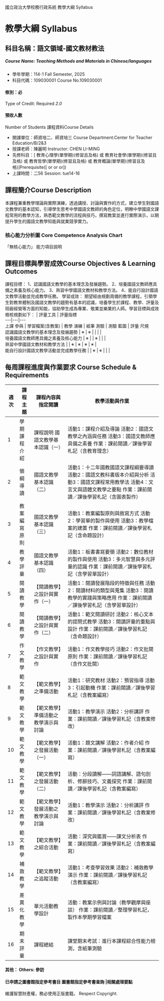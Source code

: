 國立政治大學校務行政系統 教學大綱 Syllabus
# 教學大綱 Syllabus
##  科目名稱：語文領域-國文教材教法
#####  Course Name: Teaching Methods and Materials in Chinese/languages
  * 學年學期：114-1 Fall Semester, 2025 
  * 科目代碼：109030001 Course No.109030001
#### 修別：必
Type of Credit: Required 
_2.0_
#### 預收人數
Number of Students
課程資料Course Details
  * 開課單位：師資培二、師資培三 Course Department:Center for Teacher Education/B/2&3 
  * 授課老師：陳麗明 Instructor: CHEN LI-MING 
  * 先修科目：[ 教育心理學(單學期)(修習且及格) 或 教育社會學(單學期)(修習且及格) 或 教育哲學(單學期)(修習且及格) 或 教育概論(單學期)(修習且及格)]Prerequisite([ or or or])
  * 上課時間：二56 Session: tue14-16
##  課程簡介Course Description
本課程兼重教學理論與實際演練，透過講授、討論與實作的方式，建立學生對國語文教學的基本認知，引導學生思考中學國語文教師的角色定位，明瞭中學國語文課程常用的教學方法，熟悉範文教學的流程與技巧，撰寫教案並進行實際演示，以期提升學生的國語文教學知能與就業競爭實力。
###  核心能力分析圖 Core Competence Analysis Chart
「無核心能力」 
能力項目說明
##  課程目標與學習成效Course Objectives & Learning Outcomes 
課程目標：
1、認識國語文教學的基本理念及發展趨勢。
2、培養國語文教師應具備之素養及核心能力。
3、熟習中學國語文教材和教學方法。
4、能自行設計國語文教學活動並完成教學任務。
學習成效：
期望經由規劃周備的教學課程，引領學生對教育體制及國語文教學的趨勢有基本的認識，培養學生於課程、教學、評量及班級經營等方面的知能，協助學生成為專業、敬業並樂業的人師。學習目標與成效檢核規劃如下：
|  評量工具 |  評量指標  
---|---|---  
上課 參與 |  學習檔案(含教案) |  教學 演練 |  紙筆 測驗 |  測驗 藍圖 |  評量 尺規  
認識國語文教學的基本理念及發展趨勢 |  ※ |  ※ |  |  |  |   
培養國語文教師應具備之素養及核心能力 |  ※ |  |  ※ |  |  |   
熟習中學國語文教材和教學方法 |  |  ※ |  ※ |  ※ |  ※ |   
能自行設計國語文教學活動並完成教學任務 |  |  ※ |  ※ |  |  |   
##  每周課程進度與作業要求 Course Schedule & Requirements
週次 |  課程主題 |  課程內容與指定閱讀 |  教學活動與作業  
---|---|---|---  
1 |  學期課程介紹 |  課程說明 國語文教學基本認識（一） |  活動1：課程介紹及導論 活動2：國語文教學之內涵與任務 活動3：國語文教師應具備之素養 作業：課前閱讀／課後學習札記（含教育理念）  
2 |  領綱導讀 |  國語文教學基本認識（二） |  活動1：十二年國教國語文課程綱要導讀 活動2：國語文教科書版本介紹與分析 活動3：國語文課程常用教學法 活動4：文言文與語體文教學之要點 作業：課前閱讀／課後學習札記（含圖表製作）  
3 |  教案編寫原則 |  國語文教學基本認識（三） |  活動1：教案編製原則與敘寫方式 活動2：學習單的製作與使用 活動3：教學檔案的建置 作業：課前閱讀／課後學習札記（含命題設計）  
4 |  教學評量 |  國語文教學基本認識（四） |  活動1：板書書寫要領 活動2：數位教材的製作與使用 活動3：多元智慧與多元評量的認識 作業：課前閱讀／課後學習札記（含學習單設計）  
5 |  閱讀教學 |  【閱讀教學】之設計與實作（一） |  活動1：閱讀發展階段的特徵與任務 活動2：閱讀材料的類型與蒐集 活動3：閱讀教學的實踐與策略應用 作業：課前閱讀／課後學習札記（含學習單設計）  
6 |  閱讀教學 |  【閱讀教學】之設計與實作（二） |  活動1：範文閱讀研討 活動2：核心文本的提問式教學 活動3：閱讀評量的重點與設計 作業：課前閱讀／課後學習札記（含命題設計）  
7 |  作文教學 |  【作文教學】之設計與實作 |  活動1：作文教學技巧 活動2：作文批閱原則 作業：課前閱讀／課後學習札記（含作文批閱）  
8 |  範文教學 |  【範文教學】之準備活動 |  活動1：研究教材 活動2：預習指導 活動3：引起動機 作業：課前閱讀／課後學習札記（含教案編寫）  
9 |  範文教學 |  【範文教學】準備活動之教學演示與討論 |  活動1：教學演示 活動2：分析講評 作業：課前閱讀／課後學習札記（含教案修改）  
10 |  範文教學 |  【範文教學】之發展活動（一） |  活動1：題文講解 活動2：作者介紹 作業：課前閱讀／課後學習札記（含教案編寫）  
11 |  範文教學 |  【範文教學】之發展活動（二） |  活動：分段讀解——詞語講解、語句剖析、修辭技巧、文義探究 作業：課前閱讀／課後學習札記（含教案編寫）  
12 |  範文教學 |  【範文教學】發展活動之教學演示與討論 |  活動1：教學演示 活動2：分析講評 作業：課前閱讀／課後學習札記（含教案修改）  
13 |  範文教學 |  【範文教學】之綜合活動 |  活動：深究與鑑賞——課文分析表 作業：課前閱讀／課後學習札記（含教案編寫）  
14 |  補救教學 |  【範文教學】之追蹤活動 |  活動1：考查學習效果 活動2：補救教學演示 作業：課前閱讀／課後學習札記（含教案編寫）  
15 |  差異化教學 |  單元活動教學設計 |  活動：教案示例與討論（教學觀摩與座談） 作業：課前閱讀／整理學習札記，製作本學期學習檔案  
16 |  期末評量 |  課程總結 |  課堂期末考試：進行本課程綜合性能力檢測，含紙筆測驗  
####  其他： Others: 參訪 
####  已申請之圖書館指定參考書目  圖書館指定參考書查詢 |相關處理要點
維護智慧財產權，務必使用正版書籍。 Respect Copyright.
